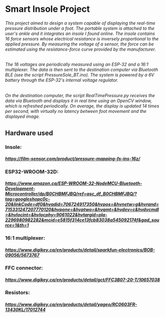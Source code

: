 # Smart Insole Project

###### This project aimed to design a system capable of displaying the real-time pressure distribution under a foot. The  portable system is attached to the user's ankle and it integrates an insole I found online. The insole contains 16 force sensors whose electrical resistance is inversely proportional to the applied pressure. By measuring the voltage of a sensor, the force can be estimated using the resistance-force curve provided by the manufacturer.

###### The 16 voltages are periodically measured using an ESP-32 and a 16:1 multiplexer. The data is then sent to the destination computer via Bluetooth BLE (see the script PressureSole_BT.ino). The system is powered by a 6V battery through the ESP-32's internal voltage regulator.

###### On the destination computer, the script RealTimePressure.py receives the data via Bluetooth and displays it in real time using an OpenCV window, which is refreshed periodically. On average, the display is updated  14 times per second, with virtually no latency between foot movement and the displayed image.

## Hardware used

### Insole: 
##### https://film-sensor.com/product/pressure-mapping-fs-ins-16z/

### ESP32-­WROOM­-32D:
##### https://www.amazon.ca/ESP-WROOM-32-NodeMCU-Bluetooth-Development-Microcontroller/dp/B0CHBMFJBQ/ref=asc_df_B0CHBMFJBQ/?tag=googleshopc0c-20&linkCode=df0&hvadid=706724917350&hvpos=&hvnetw=g&hvrand=715331247207770120&hvpone=&hvptwo=&hvqmt=&hvdev=c&hvdvcmdl=&hvlocint=&hvlocphy=9061022&hvtargid=pla-2296980982282&mcid=e5815f314ce13fcb83038a545092174f&gad_source=1&th=1

### 16:1 multiplexer:
##### https://www.digikey.ca/en/products/detail/sparkfun-electronics/BOB-09056/5673767

### FFC connector:
##### https://www.digikey.ca/en/products/detail/gct/FFC3B07-20-T/10657038

### Resistors:
##### https://www.digikey.ca/en/products/detail/yageo/RC0603FR-13430KL/17012744



